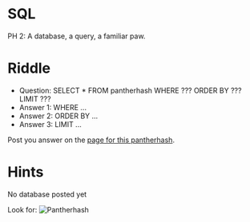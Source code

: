 SQL
====

PH 2: A database, a query, a familiar paw.

Riddle
===
* Question: SELECT * FROM pantherhash WHERE ??? ORDER BY ??? LIMIT ???
* Answer 1: WHERE ...
* Answer 2: ORDER BY ...
* Answer 3: LIMIT ...

Post you answer on the [page for this pantherhash](http://pantherhash.com/ph_2/ "SQL").

Hints
===
No database posted yet

Look for:
![Pantherhash](http://pantherhash.com/wp-content/uploads/2012/10/panterhash-150x150.png "Pantherhash")
